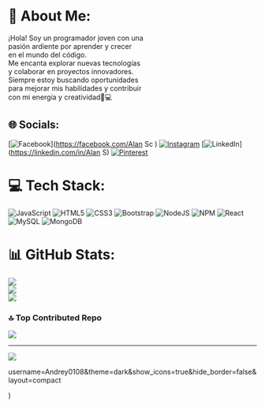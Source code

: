 # 💫 About Me:
¡Hola! Soy un programador joven con una <br>pasión ardiente por aprender y crecer <br>en el mundo del código. <br>Me encanta explorar nuevas tecnologías <br>y colaborar en proyectos innovadores.<br>Siempre estoy buscando oportunidades <br>para mejorar mis habilidades y contribuir <br>con mi energía y creatividad🚀💻


## 🌐 Socials:
[![Facebook](https://img.shields.io/badge/Facebook-%231877F2.svg?logo=Facebook&logoColor=white)](https://facebook.com/Alan Sc ) [![Instagram](https://img.shields.io/badge/Instagram-%23E4405F.svg?logo=Instagram&logoColor=white)](https://instagram.com/andrey__fer) [![LinkedIn](https://img.shields.io/badge/LinkedIn-%230077B5.svg?logo=linkedin&logoColor=white)](https://linkedin.com/in/Alan S) [![Pinterest](https://img.shields.io/badge/Pinterest-%23E60023.svg?logo=Pinterest&logoColor=white)](https://pinterest.com/Andrey_fer) 

# 💻 Tech Stack:
![JavaScript](https://img.shields.io/badge/javascript-%23323330.svg?style=for-the-badge&logo=javascript&logoColor=%23F7DF1E) ![HTML5](https://img.shields.io/badge/html5-%23E34F26.svg?style=for-the-badge&logo=html5&logoColor=white) ![CSS3](https://img.shields.io/badge/css3-%231572B6.svg?style=for-the-badge&logo=css3&logoColor=white) ![Bootstrap](https://img.shields.io/badge/bootstrap-%238511FA.svg?style=for-the-badge&logo=bootstrap&logoColor=white) ![NodeJS](https://img.shields.io/badge/node.js-6DA55F?style=for-the-badge&logo=node.js&logoColor=white) ![NPM](https://img.shields.io/badge/NPM-%23CB3837.svg?style=for-the-badge&logo=npm&logoColor=white) ![React](https://img.shields.io/badge/react-%2320232a.svg?style=for-the-badge&logo=react&logoColor=%2361DAFB) ![MySQL](https://img.shields.io/badge/mysql-4479A1.svg?style=for-the-badge&logo=mysql&logoColor=white) ![MongoDB](https://img.shields.io/badge/MongoDB-%234ea94b.svg?style=for-the-badge&logo=mongodb&logoColor=white)
# 📊 GitHub Stats:
![](https://github-readme-stats.vercel.app/api?username=Andrey0108&theme=radical&hide_border=false&include_all_commits=false&count_private=false)<br/>
![](https://github-readme-streak-stats.herokuapp.com/?user=Andrey0108&theme=radical&hide_border=false)<br/>
![](https://github-readme-stats.vercel.app/api/top-langs/?username=Andrey0108&theme=radical&hide_border=false&include_all_commits=false&count_private=false&layout=compact)

### 🔝 Top Contributed Repo
![](https://github-contributor-stats.vercel.app/api?username=Andrey0108&limit=5&theme=dark&combine_all_yearly_contributions=true)

---
[![](https://visitcount.itsvg.in/api?id=Andrey0108&icon=0&color=0)](https://visitcount.itsvg.in)

<!-- Proudly created with GPRM ( https://gprm.itsvg.in ) -->username=Andrey0108&theme=dark&show_icons=true&hide_border=false&layout=compact
) 
